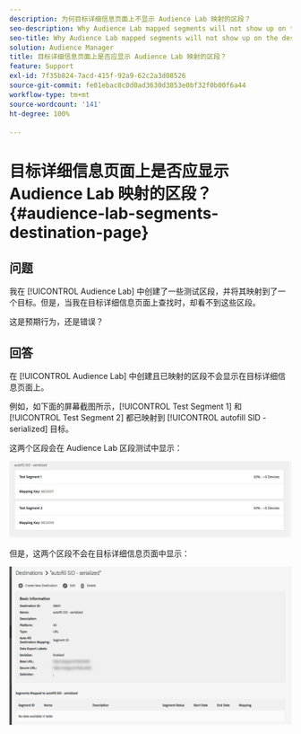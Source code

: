 ```yaml
---
description: 为何目标详细信息页面上不显示 Audience Lab 映射的区段？
seo-description: Why Audience Lab mapped segments will not show up on the destination details page.
seo-title: Why Audience Lab mapped segments will not show up on the destination details page.
solution: Audience Manager
title: 目标详细信息页面上是否应显示 Audience Lab 映射的区段？
feature: Support
exl-id: 7f35b824-7acd-415f-92a9-62c2a3d08526
source-git-commit: fe01ebac8c0d0ad3630d3853e0bf32f0b00f6a44
workflow-type: tm+mt
source-wordcount: '141'
ht-degree: 100%

---
```


# 目标详细信息页面上是否应显示 Audience Lab 映射的区段？ {#audience-lab-segments-destination-page}

## 问题

我在 [!UICONTROL Audience Lab] 中创建了一些测试区段，并将其映射到了一个目标。但是，当我在目标详细信息页面上查找时，却看不到这些区段。

这是预期行为，还是错误？

## 回答

在 [!UICONTROL Audience Lab] 中创建且已映射的区段不会显示在目标详细信息页面上。

例如，如下面的屏幕截图所示，[!UICONTROL Test Segment 1] 和 [!UICONTROL Test Segment 2] 都已映射到 [!UICONTROL autofill SID - serialized] 目标。

这两个区段会在 Audience Lab 区段测试中显示：

![Audience Lab 区段视图图像](assets/should_i_see_my_aamlab01.png)

但是，这两个区段不会在目标详细信息页面中显示：

![目标详细信息页面图像](assets/should_i_see_my_aamlab02.png)
